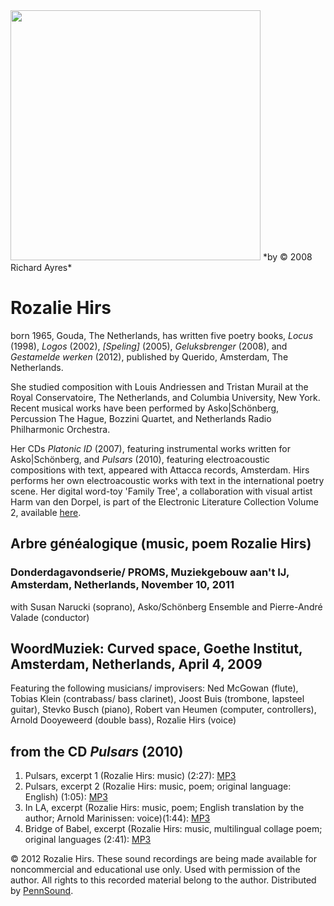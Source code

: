 <img src="http://media.sas.upenn.edu/pennsound/misc/Images/Rozalie_Hirs.jpg" width="400" />  
*by © 2008 Richard Ayres*  
  
[](http://rozalie.com)

Rozalie Hirs
============

  

born 1965, Gouda, The Netherlands, has written five poetry books, *Locus* (1998), *Logos* (2002), *\[Speling\]* (2005),
*Geluksbrenger* (2008), and *Gestamelde werken* (2012), published by Querido, Amsterdam, The Netherlands.

She studied composition with Louis Andriessen and Tristan Murail at the Royal Conservatoire,
The Netherlands, and Columbia University, New York. Recent musical works have been performed by
Asko|Schönberg, Percussion The Hague, Bozzini Quartet, and Netherlands Radio Philharmonic Orchestra.

Her CDs *Platonic ID* (2007), featuring instrumental works written for Asko|Schönberg, and *Pulsars* (2010),
featuring electroacoustic compositions with text, appeared with Attacca records, Amsterdam.
Hirs performs her own electroacoustic works with text in the international poetry scene.
Her digital word-toy 'Family Tree', a collaboration with visual artist Harm van den Dorpel,
is part of the Electronic Literature Collection Volume 2, available
[here](http://collection.eliterature.org/2/works/hirs_familytree.html).

Arbre généalogique (music, poem Rozalie Hirs)
---------------------------------------------

### Donderdagavondserie/ PROMS, Muziekgebouw aan't IJ, Amsterdam, Netherlands, November 10, 2011

with Susan Narucki (soprano), Asko/Schönberg Ensemble and Pierre-André Valade (conductor)  
  

WoordMuziek: Curved space, Goethe Institut, Amsterdam, Netherlands, April 4, 2009
---------------------------------------------------------------------------------

Featuring the following musicians/ improvisers: Ned McGowan (flute),
Tobias Klein (contrabass/ bass clarinet), Joost Buis (trombone, lapsteel guitar), Stevko Busch (piano),
Robert van Heumen (computer, controllers), Arnold Dooyeweerd (double bass), Rozalie Hirs (voice)

from the CD *Pulsars* (2010)
----------------------------

1.  Pulsars, excerpt 1 (Rozalie Hirs: music) (2:27): [MP3](http://media.sas.upenn.edu/pennsound/authors/Hirs/Pulsar/Hirs-Pulsars-excerpt1.mp3)
2.  Pulsars, excerpt 2 (Rozalie Hirs: music, poem; original language: English) (1:05): [MP3](http://media.sas.upenn.edu/pennsound/authors/Hirs/Pulsar/Hirs-Pulsars-excerpt2.mp3)
3.  In LA, excerpt (Rozalie Hirs: music, poem; English translation by the author; Arnold Marinissen: voice)(1:44): [MP3](http://media.sas.upenn.edu/pennsound/authors/Hirs/Pulsar/Hirs-In-LA-excerpt.mp3)
4.  Bridge of Babel, excerpt (Rozalie Hirs: music, multilingual collage poem; original languages (2:41): [MP3](http://media.sas.upenn.edu/pennsound/authors/Hirs/Pulsar/Hirs-Bridge-of-Babel-excerpt.mp3)

  

© 2012 Rozalie Hirs. These sound recordings are being made available for
noncommercial and educational use only. Used with permission of the author. All rights to this recorded material belong to the author.
Distributed by [PennSound](../index.html).
